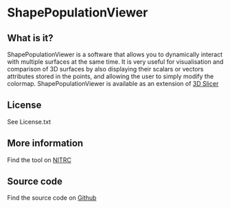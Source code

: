 ShapePopulationViewer
=====================

## What is it?

ShapePopulationViewer is a software that allows you to dynamically interact with multiple surfaces at the same time. It is very useful for visualisation and comparison of 3D surfaces by also displaying their scalars or vectors attributes stored in the points, and allowing the user to simply modify the colormap.
ShapePopulationViewer is available as an extension of [3D Slicer](http://www.slicer.org)

## License

See License.txt

## More information

Find the tool on [NITRC](http://www.nitrc.org/projects/shapepopviewer)

## Source code

Find the source code on [Github](https://github.com/NIRALUser/ShapePopulationViewer)
